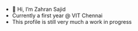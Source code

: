 - 👋 Hi, I’m Zahran Sajid
- Currently a first year @ VIT Chennai
- This profile is still very much a work in progress

<!---
zahransajid/zahransajid is a ✨ special ✨ repository because its `README.md` (this file) appears on your GitHub profile.
You can click the Preview link to take a look at your changes.
--->
